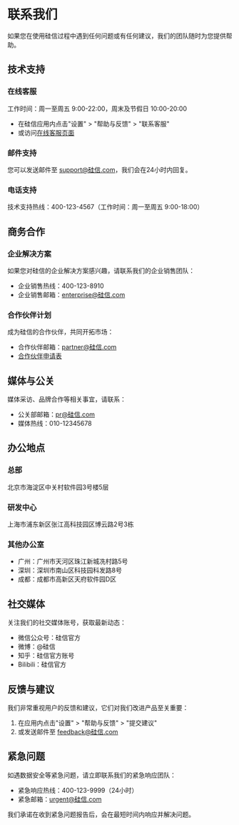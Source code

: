 # 联系我们

如果您在使用硅信过程中遇到任何问题或有任何建议，我们的团队随时为您提供帮助。

## 技术支持

### 在线客服

工作时间：周一至周五 9:00-22:00，周末及节假日 10:00-20:00

- 在硅信应用内点击"设置" > "帮助与反馈" > "联系客服"
- 或访问[在线客服页面](https://硅信.com/support)

### 邮件支持

您可以发送邮件至 support@硅信.com，我们会在24小时内回复。

### 电话支持

技术支持热线：400-123-4567（工作时间：周一至周五 9:00-18:00）

## 商务合作

### 企业解决方案

如果您对硅信的企业解决方案感兴趣，请联系我们的企业销售团队：

- 企业销售热线：400-123-8910
- 企业销售邮箱：enterprise@硅信.com

### 合作伙伴计划

成为硅信的合作伙伴，共同开拓市场：

- 合作伙伴邮箱：partner@硅信.com
- [合作伙伴申请表](https://硅信.com/partner)

## 媒体与公关

媒体采访、品牌合作等相关事宜，请联系：

- 公关部邮箱：pr@硅信.com
- 媒体热线：010-12345678

## 办公地点

### 总部

北京市海淀区中关村软件园3号楼5层

### 研发中心

上海市浦东新区张江高科技园区博云路2号3栋

### 其他办公室

- 广州：广州市天河区珠江新城冼村路5号
- 深圳：深圳市南山区科技园科发路8号
- 成都：成都市高新区天府软件园D区

## 社交媒体

关注我们的社交媒体账号，获取最新动态：

- 微信公众号：硅信官方
- 微博：@硅信
- 知乎：硅信官方账号
- Bilibili：硅信官方

## 反馈与建议

我们非常重视用户的反馈和建议，它们对我们改进产品至关重要：

1. 在应用内点击"设置" > "帮助与反馈" > "提交建议"
2. 或发送邮件至 feedback@硅信.com

## 紧急问题

如遇数据安全等紧急问题，请立即联系我们的紧急响应团队：

- 紧急响应热线：400-123-9999（24小时）
- 紧急邮箱：urgent@硅信.com

我们承诺在收到紧急问题报告后，会在最短时间内响应并解决问题。
